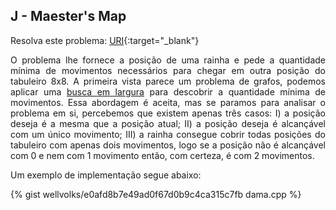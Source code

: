 
## J - Maester's Map

Resolva este problema:
[URI][uri-1855]{:target="_blank"}

<p align="justify">
O problema lhe fornece a posição de uma rainha e pede a quantidade mínima de movimentos necessários para chegar em outra posição do tabuleiro 8x8. A primeira vista parece um problema de grafos, podemos aplicar uma <a href="http://www.geeksforgeeks.org/breadth-first-traversal-for-a-graph">busca em largura</a> para descobrir a quantidade mínima de movimentos. Essa abordagem é aceita, mas se paramos para analisar o problema em si, percebemos que existem apenas três casos: I) a posição deseja é a mesma que a posição atual; II) a posição deseja é alcançável com um único movimento; III) a rainha consegue cobrir todas posições do tabuleiro com apenas dois movimentos, logo se a posição não é alcançável com 0 e nem com 1 movimento então, com certeza, é com 2 movimentos.
</p>


Um exemplo de implementação segue abaixo:

{% gist wellvolks/e0afd8b7e49ad0f67d0b9c4ca315c7fb dama.cpp %}


[uri-1855]:		https://www.urionlinejudge.com.br/judge/pt/problems/view/1855
